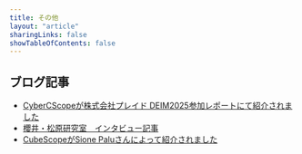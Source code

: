 ```yaml
---
title: その他
layout: "article"
sharingLinks: false
showTableOfContents: false
---
```


## ブログ記事
- [CyberCScopeが株式会社プレイド DEIM2025参加レポートにて紹介されました](https://tech.plaid.co.jp/deim_2025)
- [櫻井・松原研究室　インタビュー記事](https://www.dm.sanken.osaka-u.ac.jp/interview_kota/)
- [CubeScopeがSione Paluさんによって紹介されました](https://www.linkedin.com/posts/sione-palu-3803b0bb_python-multilinearalgebra-activity-7049203114280665088-K1i5?utm_source=share&utm_medium=member_desktop)